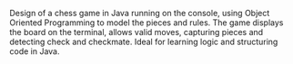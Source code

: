 Design of a chess game in Java running on the console, using Object Oriented Programming to model the pieces and rules. The game displays the board on the terminal, allows valid moves, capturing pieces and detecting check and checkmate. Ideal for learning logic and structuring code in Java.
